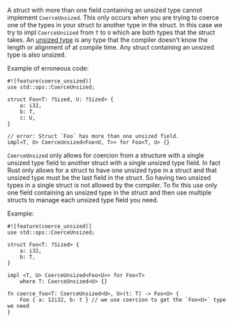 A struct with more than one field containing an unsized type cannot implement
`CoerceUnsized`. This only occurs when you are trying to coerce one of the
types in your struct to another type in the struct. In this case we try to
impl `CoerceUnsized` from `T` to `U` which are both types that the struct
takes. An [unsized type][1] is any type that the compiler doesn't know the
length or alignment of at compile time. Any struct containing an unsized type
is also unsized.

Example of erroneous code:

```compile_fail,E0375
#![feature(coerce_unsized)]
use std::ops::CoerceUnsized;

struct Foo<T: ?Sized, U: ?Sized> {
    a: i32,
    b: T,
    c: U,
}

// error: Struct `Foo` has more than one unsized field.
impl<T, U> CoerceUnsized<Foo<U, T>> for Foo<T, U> {}
```

`CoerceUnsized` only allows for coercion from a structure with a single
unsized type field to another struct with a single unsized type field.
In fact Rust only allows for a struct to have one unsized type in a struct
and that unsized type must be the last field in the struct. So having two
unsized types in a single struct is not allowed by the compiler. To fix this
use only one field containing an unsized type in the struct and then use
multiple structs to manage each unsized type field you need.

Example:

```
#![feature(coerce_unsized)]
use std::ops::CoerceUnsized;

struct Foo<T: ?Sized> {
    a: i32,
    b: T,
}

impl <T, U> CoerceUnsized<Foo<U>> for Foo<T>
    where T: CoerceUnsized<U> {}

fn coerce_foo<T: CoerceUnsized<U>, U>(t: T) -> Foo<U> {
    Foo { a: 12i32, b: t } // we use coercion to get the `Foo<U>` type we need
}
```

[1]: https://doc.rust-lang.org/book/ch19-04-advanced-types.html#dynamically-sized-types-and-the-sized-trait
